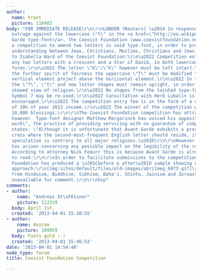 ```yaml
---
author:
  name: hrant
  picture: 110403
body: "FOR IMMEDIATE RELEASE\r\n\r\nLONDON (Reuters) \u2014 In response to grassroots
  outrage against the lowercase \"t\" in the <a href=\"http://en.wikipedia.org/wiki/ITC_Avant_Garde\">Avant
  Garde type-font</a>, the Coexist Foundation (www.coexistfoundation.net) has launched
  a competition to amend two letters in said type-font, in order to promote better
  understanding between Jews, Christians, Muslims, Christians and Jews.\r\n<!--break-->\r\nAccording
  to Isabella Ward of the Coexist Foundation:\r\n\u2022 Competition entrants may replace
  any two letters with a crescent and a Star of David, in both lowercase and uppercase
  forms.\r\n\u2022 The letter \"K\"/\"k\" however must be left intact.\r\n\u2022 In
  the further spirit of fairness the uppercase \"T\" must be modified to have the
  vertical element project above the horizontal element.\r\n\u2022 In the Italic styles
  the \"T\", \"t\" and new letter shapes must remain upright, in order to avoid a
  skewed view of religion.\r\n\u2022 No shapes from the tainted type-font Bookshelf
  Symbol 7 may be re-used.\r\n\u2022 Consultation with Herb Lubalin is optional but
  encouraged.\r\n\u2022 The competition entry fee is in the form of a modest tithe
  of 10% of year 2012 income.\r\n\u2022 The winner of the competition will be awarded
  10,000 blessings.\r\n\r\nThe Coexist Foundation competition has attracted controversy
  however. Type-font designer Matthew Margarinck has voiced his opposition to \"spec
  work\", the practice of providing servicing with no guarantee of compensation. Margarinck
  states: \"Although it is unfortunate that Avant Garde exhibits a provocative Christian
  cross where the second-most-frequent English letter should reside, it remains that
  speculation is contrary to all major religions.\u201D\r\n\r\nHowever no controversy
  has arisen concerning any possible impact on the legibility of the resultant type-font.
  According to attorney Nick Femurr this is because Avant Garde is already impossible
  to read.\r\n\r\nIn order to facilitate submissions to the competition, the Coexist
  Foundation has produced a \u201Cbefore & after\u201D sample showing one possible
  approach:\r\n[img:sites/default/files/old-images/abrilmeg_6073.gif]\r\n\r\nRepresentatives
  from Hinduism, Buddhism, Sikhism, Baha'i, Shinto, Jainism and Zoroastrianism were
  unavailable for comment.\r\n\r\nhsp"
comments:
- author:
    name: "Andreas St\xF6tzner"
    picture: 112329
  body: April 1st.
  created: '2013-04-01 15:38:55'
- author:
    name: dezcom
    picture: 109959
  body: Fools gold ;-)
  created: '2013-04-01 15:46:53'
date: '2013-04-01 14:54:40'
node_type: forum
title: Coexist Foundation Competition

---
```


